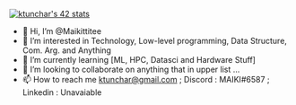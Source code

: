 [![ktunchar's 42 stats](https://badge.mediaplus.ma/colorfulwaves/ktunchar?UM6P=off)](https://github.com/oakoudad/badge42)

- 👋 Hi, I’m @Maikittitee
- 👀 I’m interested in Technology, Low-level programming, Data Structure, Com. Arg. and Anything 
- 🌱 I’m currently learning [ML, HPC, Datasci and Hardware Stuff]
- 💞️ I’m looking to collaborate on anything that in upper list ...
- 📫 How to reach me ktunchar@gmail.com ;
     Discord : MAIKI#6587 ;
     Linkedin : Unavaiable

